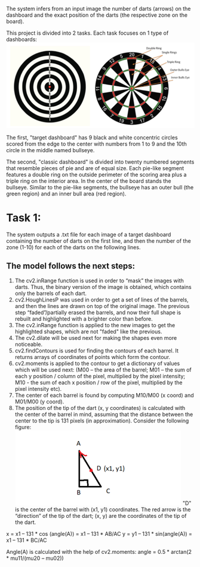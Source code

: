 The system infers from an input image the number of darts (arrows) on the dashboard and the exact position of the darts (the respective zone on the board).

This project is divided into 2 tasks. Each task focuses on 1 type of dashboards:
![alt text](https://github.com/StegarescuAnaMaria/Automatic_Darts_Scoring_System_Computer_Vision/blob/main/images/1.png)

The first, "target dashboard" has 9 black and white concentric circles scored from the edge to the center with numbers from 1 to 9 and the 10th circle in the middle named bullseye.

The second, "classic dashboard" is divided into twenty numbered segments that resemble pieces of pie and are of equal size. Each pie-like segment features a double ring on the outside perimeter of the scoring area plus a triple ring on the interior area. In the center of the board stands the bullseye. Similar to the pie-like segments, the bullseye has an outer bull (the green region) and an inner bull area (red region). 

# Task 1:
The system outputs a .txt file for each image of a target dashboard containing the number of darts on the first line, and then the number of the zone (1-10) for each of the darts on the following lines.

## The model follows the next steps:
1. The cv2.inRange function is used in order to “mask” the images with darts. Thus, the binary version of the image is obtained, which contains only the barrels of each dart.
2. cv2.HoughLinesP was used in order to get a set of lines of the barrels, and then the lines are drawn on top of the original image. The previous step “faded”/partially erased the barrels, and now their full shape is rebuilt and highlighted with a brighter color than before.
3. The cv2.inRange function is applied to the new images to get the highlighted shapes, which are not "faded" like the previous.
4. The cv2.dilate will be used next for making the shapes even more noticeable.
5. cv2.findContours is used for finding the contours of each barrel. It returns arrays of coordinates of points which form the contour.
6. cv2.moments is applied to the contour to get a dictionary of values which will be used next: (M00 – the area of the barrel; M01 – the sum of each y position / column of the pixel, multiplied by the pixel intensity; M10 - the sum of each x position / row of the pixel, multiplied by the pixel intensity etc).
7. The center of each barrel is found by computing M10/M00 (x coord) and M01/M00 (y coord).
8. The position of the tip of the dart (x, y coordinates) is calculated with the center of the barrel in mind, assuming that the distance between the center to the tip is 131 pixels (in approximation). Consider the following figure:
![alt text](https://github.com/StegarescuAnaMaria/Automatic_Darts_Scoring_System_Computer_Vision/blob/main/images/4.png)
"D" is the center of the barrel with (x1, y1) coordinates. The red arrow is the “direction” of the tip of the dart; (x, y) are the coordinates of the tip of the dart.

x = x1 – 131 * cos (angle(A)) = x1 – 131 * AB/AC
y = y1 – 131 * sin(angle(A)) = x1 – 131 * BC/AC

Angle(A) is calculated with the help of cv2.moments: angle = 0.5 * arctan(2 * mu11/(mu20 – mu02))
